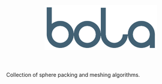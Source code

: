 <h1 align="center">
<img src="https://raw.githubusercontent.com/TTitscher/bola/main/logo/bola.svg" width="300">
</h1><br>

Collection of sphere packing and meshing algorithms.
